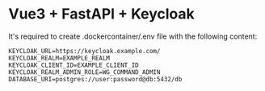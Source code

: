 # Vue3 + FastAPI + Keycloak

It's required to create .dockercontainer/.env file with the following content:

```env
KEYCLOAK_URL=https://keycloak.example.com/
KEYCLOAK_REALM=EXAMPLE_REALM
KEYCLOAK_CLIENT_ID=EXAMPLE_CLIENT_ID
KEYCLOAK_REALM_ADMIN_ROLE=WG_COMMAND_ADMIN
DATABASE_URI=postgres://user:password@db:5432/db
```
